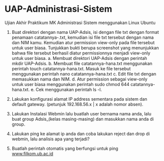 # UAP-Administrasi-Sistem
Ujian Akhir Praktikum MK Administrasi Sistem menggunakan Linux Ubuntu

1. Buat direktori dengan nama UAP-Adsis, isi dengan file txt dengan format penamaan catatannya-<nama kamu>.txt, kemudian isi file txt tersebut dengan nama dan NIM kamu. Kemudian atur permission view-only pada file tersebut untuk user biasa. 
Tunjukkan bukti berupa screenshot yang menunjukkan bahwa file tersebut berhasil diatur permissionnya menjadi view-only untuk user biasa.
  a. Membuat direktori UAP-Adsis dengan perintah mkdir UAP-Adsis.
  b. Membuat file catatannya-hana.txt menggunakan perintah touch catatannya-hana.txt. Masuk ke file tersebut menggunakan perintah nano catatannya-hana.txt
  c. Edit file txt dengan memasukkan nama dan NIM.
  d. Atur permission sebagai view-only untuk user biasa menggunakan perintah sudo chmod 644 catatannya-hana.txt.
  e. Cek menggunakan perintah ls -l.
  
2. Lakukan konfigurasi alamat IP address sementara pada sistem dan default gateway. (petunjuk 192.168.56.x | x adalah nomor absen).
  
3. Lakukan Instalasi Webmin lalu buatlah user bernama nama anda, lalu buat group Adsis_(kelas masing-masing) dan masukkan nama anda di group.
  
4. Lakukan ping ke alamat ip anda dan coba lakukan reject dan drop di webmin, lalu analisis apa yang terjadi?
  
5. Buatlah perintah otomatis yang berfungsi untuk ping www.filkom.ub.ac.id
